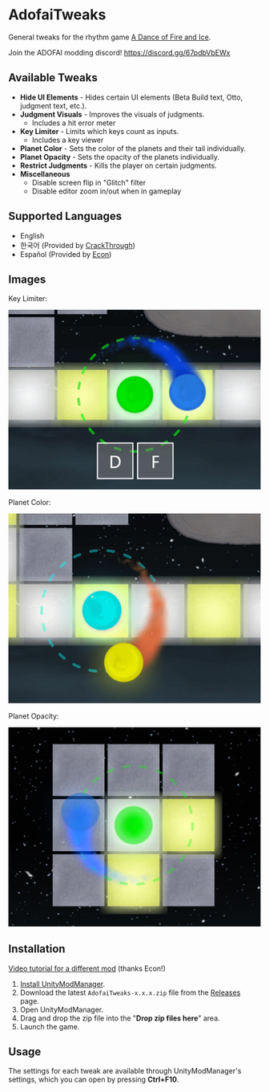 ﻿# AdofaiTweaks

General tweaks for the rhythm game
[A Dance of Fire and Ice](https://store.steampowered.com/app/977950/A_Dance_of_Fire_and_Ice/).

Join the ADOFAI modding discord! https://discord.gg/67pdbVbEWx

## Available Tweaks

*   **Hide UI Elements** - Hides certain UI elements (Beta Build text, Otto,
   judgment text, etc.).
*   **Judgment Visuals** - Improves the visuals of judgments.
    *   Includes a hit error meter
*   **Key Limiter** - Limits which keys count as inputs.
    *   Includes a key viewer
*   **Planet Color** - Sets the color of the planets and their tail
    individually.
*   **Planet Opacity** - Sets the opacity of the planets individually.
*   **Restrict Judgments** - Kills the player on certain judgments.
*   **Miscellaneous**
    *   Disable screen flip in "Glitch" filter
    *   Disable editor zoom in/out when in gameplay

## Supported Languages

*   English
*   한국어 (Provided by [CrackThrough](https://github.com/CrackThrough))
*   Español (Provided by
    [Econ](https://www.youtube.com/channel/UCE7Kv2xKmB_pLnBV0VBrNYA))

## Images

Key Limiter:

![Key Limiter Image](./Images/keylimiter1.gif)

Planet Color:

![Planet Color Image](./Images/planetcolor1.gif)

Planet Opacity:

![Planet Opacity Image](./Images/planetopacity1.png)

## Installation

[Video tutorial for a different mod](https://youtu.be/v60FdewWjY8) (thanks
Econ!)

1.  [Install UnityModManager](https://www.nexusmods.com/site/mods/21).
1.  Download the latest `AdofaiTweaks-x.x.x.zip` file from the
    [Releases](https://github.com/PizzaLovers007/AdofaiTweaks/releases) page.
1.  Open UnityModManager.
1.  Drag and drop the zip file into the "**Drop zip files here**" area.
1.  Launch the game.

## Usage

The settings for each tweak are available through UnityModManager's settings,
which you can open by pressing **Ctrl+F10**.